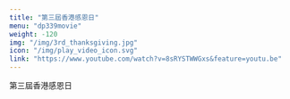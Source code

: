 ```yaml
---
title: "第三屆香港感恩日"
menu: "dp339movie"
weight: -120
img: "/img/3rd_thanksgiving.jpg"
icon: "/img/play_video_icon.svg"
link: "https://www.youtube.com/watch?v=8sRYSTWWGxs&feature=youtu.be"
---
```

第三屆香港感恩日
